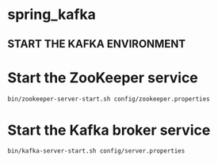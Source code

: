 # spring_kafka


## START THE KAFKA ENVIRONMENT

# Start the ZooKeeper service

```terminal
bin/zookeeper-server-start.sh config/zookeeper.properties
```

# Start the Kafka broker service

```terminal
bin/kafka-server-start.sh config/server.properties
```
